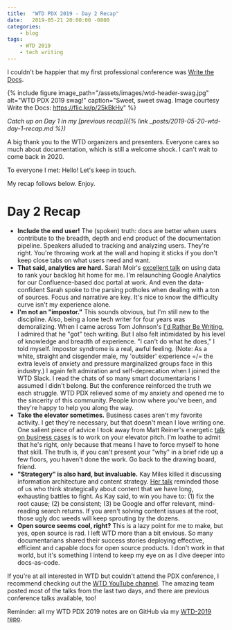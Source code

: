 ```yaml
---
title:  "WTD PDX 2019 - Day 2 Recap"
date:   2019-05-21 20:00:00 -0800
categories:
    - blog
tags:
    - WTD 2019
    - tech writing
---
```

I couldn't be happier that my first professional conference was [Write the Docs](https://www.writethedocs.org/conf/portland/2019/).

<!--more-->

{% include figure image_path="/assets/images/wtd-header-swag.jpg" alt="WTD PDX 2019 swag!" caption="Sweet, sweet swag. Image courtesy Write the Docs: https://flic.kr/p/25kBkHv" %}

*Catch up on Day 1 in my [previous recap]({% link _posts/2019-05-20-wtd-day-1-recap.md %})*

A big thank you to the WTD organizers and presenters. Everyone cares so much about documentation, which is still a welcome shock. I can't wait to come back in 2020.

To everyone I met: Hello! Let's keep in touch.

My recap follows below. Enjoy.

# Day 2 Recap
- **Include the end user!** The (spoken) truth: docs are better when users contribute to the breadth, depth and end product of the documentation pipeline. Speakers alluded to tracking and analyzing users. They're right. You're throwing work at the wall and hoping it sticks if you don't keep close tabs on what users need and want.
- **That said, analytics are hard.** Sarah Moir's [excellent talk](https://www.youtube.com/watch?v=5kTWjB28TDI&list=PLZAeFn6dfHpmuHCu5qsIkmp9H5jFD-xq-&index=18&t=0s) on using data to rank your backlog hit home for me. I'm relaunching Google Analytics for our Confluence-based doc portal at work. And even the data-confident Sarah spoke to the parsing potholes when dealing with a ton of sources. Focus and narrative are key. It's nice to know the difficulty curve isn't my experience alone.
- **I'm not an "impostor."** This sounds obvious, but I'm still new to the discipline. Also, being a lone tech writer for four years was demoralizing. When I came across Tom Johnson's [I'd Rather Be Writing](https://idratherbewriting.com/), I admired that he "got" tech writing. But I also felt intimidated by his level of knowledge and breadth of experience. "I can't do what he does," I told myself. Impostor syndrome is a real, awful feeling. (Note: As a white, straight and cisgender male, my 'outsider' experience =/= the extra levels of anxiety and pressure marginalized groups face in this industry.) I again felt admiration and self-deprecation when I joined the WTD Slack. I read the chats of so many smart documentarians I assumed I didn't belong. But the conference reinforced the truth we each struggle. WTD PDX relieved some of my anxiety and opened me to the sincerity of this community. People know where you've been, and they're happy to help you along the way.
- **Take the elevator sometimes.** Business cases aren't my favorite activity. I get they're necessary, but that doesn't mean I love writing one. One salient piece of advice I took away from Matt Reiner's energetic [talk on business cases](https://www.youtube.com/watch?v=8ZPUOwBIi3g&list=PLZAeFn6dfHpmuHCu5qsIkmp9H5jFD-xq-&index=19&t=0s) is to work on your elevator pitch. I'm loathe to admit that he's right, only because that means I have to force myself to hone that skill. The truth is, if you can't present your "why" in a brief ride up a few floors, you haven't done the work. Go back to the drawing board, friend.
- **"Strategery" is also hard, but invaluable.** Kay Miles killed it discussing information architecture and content strategy. [Her talk](https://www.writethedocs.org/conf/portland/2019/speakers/#speaker-portland-2019-kay-miles) reminded those of us who think strategically about content that we have long, exhausting battles to fight. As Kay said, to win you have to: (1) fix the root cause; (2) be consistent; (3) be Google and offer relevant, mind-reading search returns. If you aren't solving content issues at the root, those ugly doc weeds will keep sprouting by the dozens.
- **Open source seems cool, right?** This is a lazy point for me to make, but yes, open source is rad. I left WTD more than a bit envious. So many documentarians shared their success stories deploying effective, efficient and capable docs for open source products. I don't work in that world, but it's something I intend to keep my eye on as I dive deeper into docs-as-code.

If you're at all interested in WTD but couldn't attend the PDX conference, I recommend checking out the [WTD YouTube channel](https://www.youtube.com/channel/UCr019846MitZUEhc6apDdcQ). The amazing team posted most of the talks from the last two days, and there are previous conference talks available, too!

Reminder: all my WTD PDX 2019 notes are on GitHub via my [WTD-2019 repo](https://github.com/a-thay/WTD-2019).
